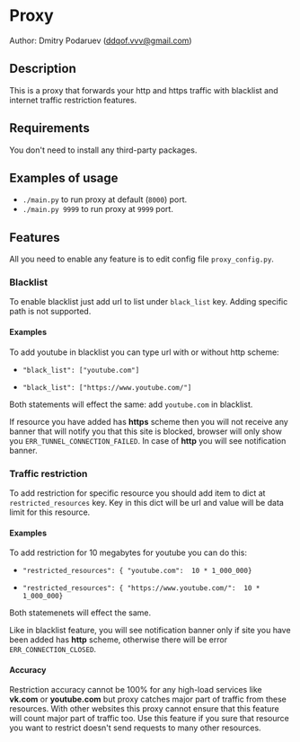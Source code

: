 # Proxy

Author: Dmitry Podaruev (ddqof.vvv@gmail.com)

## Description

This is a proxy that forwards your http and https traffic with blacklist and
internet traffic restriction features.

## Requirements

You don't need to install any third-party packages.

## Examples of usage

* `./main.py` to run proxy at default (`8000`) port.
* `./main.py 9999` to run proxy at `9999` port.


## Features

All you need to enable any feature is to edit config file `proxy_config.py`. 

### Blacklist

To enable blacklist just add url to list under `black_list` key.  Adding
specific path is not supported.

#### Examples

To add youtube in blacklist you can type url with or without http scheme:

* `"black_list": ["youtube.com"]`

* `"black_list": ["https://www.youtube.com/"]`

Both statements will effect the same: add `youtube.com` in blacklist.

If resource you have added has **https** scheme then you will not receive any
banner that will notify you that this site is blocked, browser will only show
you `ERR_TUNNEL_CONNECTION_FAILED`. In case of **http** you will see
notification banner.

### Traffic restriction

To add restriction for specific resource you should add item to dict at
`restricted_resources` key. Key in this dict will be url and value will be
data limit for this resource.

#### Examples

To add restriction for 10 megabytes for youtube you can do this:

* `"restricted_resources": { "youtube.com":  10 * 1_000_000}`

* `"restricted_resources": { "https://www.youtube.com/":  10 * 1_000_000}`

Both statemenets will effect the same.

Like in blacklist feature, you will see notification banner only if site you
have been added has **http** scheme, otherwise there will be error
`ERR_CONNECTION_CLOSED`.

#### Accuracy

Restriction accuracy cannot be 100% for any high-load services like
**vk.com** or **youtube.com** but proxy catches major part of traffic from these resources.
With other websites this proxy cannot ensure that this feature will count
major part of traffic too. Use this feature if you sure that resource you want to
restrict doesn't send requests to many other resources.